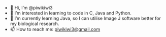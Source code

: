 - 👋 Hi, I’m @piwikiwi3
- 👀 I’m interested in learning to code in C, Java and Python.
- 🌱 I’m currently learning Java, so I can utilise Image J software better for my biological research.
- 📫 How to reach me: piwikiwi3@gmail.com

<!---
piwikiwi3/piwikiwi3 is a ✨ special ✨ repository because its `README.md` (this file) appears on your GitHub profile.
You can click the Preview link to take a look at your changes.
--->
